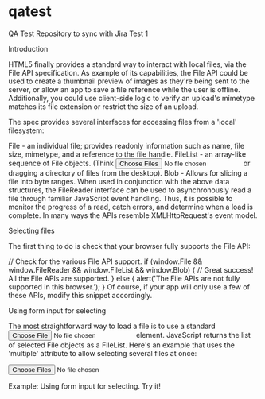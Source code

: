# qatest
QA Test Repository to sync with Jira
Test 1

Introduction

HTML5 finally provides a standard way to interact with local files, via the File API specification. As example of its capabilities, the File API could be used to create a thumbnail preview of images as they're being sent to the server, or allow an app to save a file reference while the user is offline. Additionally, you could use client-side logic to verify an upload's mimetype matches its file extension or restrict the size of an upload.

The spec provides several interfaces for accessing files from a 'local' filesystem:

File - an individual file; provides readonly information such as name, file size, mimetype, and a reference to the file handle.
FileList - an array-like sequence of File objects. (Think <input type="file" multiple> or dragging a directory of files from the desktop).
Blob - Allows for slicing a file into byte ranges.
When used in conjunction with the above data structures, the FileReader interface can be used to asynchronously read a file through familiar JavaScript event handling. Thus, it is possible to monitor the progress of a read, catch errors, and determine when a load is complete. In many ways the APIs resemble XMLHttpRequest's event model.

Selecting files

The first thing to do is check that your browser fully supports the File API:

// Check for the various File API support.
if (window.File && window.FileReader && window.FileList && window.Blob) {
  // Great success! All the File APIs are supported.
} else {
  alert('The File APIs are not fully supported in this browser.');
}
Of course, if your app will only use a few of these APIs, modify this snippet accordingly.

Using form input for selecting

The most straightforward way to load a file is to use a standard <input type="file"> element. JavaScript returns the list of selected File objects as a FileList. Here's an example that uses the 'multiple' attribute to allow selecting several files at once:

<input type="file" id="files" name="files[]" multiple />
<output id="list"></output>

<script>
  function handleFileSelect(evt) {
    var files = evt.target.files; // FileList object

    // files is a FileList of File objects. List some properties.
    var output = [];
    for (var i = 0, f; f = files[i]; i++) {
      output.push('<li><strong>', escape(f.name), '</strong> (', f.type || 'n/a', ') - ',
                  f.size, ' bytes, last modified: ',
                  f.lastModifiedDate ? f.lastModifiedDate.toLocaleDateString() : 'n/a',
                  '</li>');
    }
    document.getElementById('list').innerHTML = '<ul>' + output.join('') + '</ul>';
  }

  document.getElementById('files').addEventListener('change', handleFileSelect, false);
</script>
Example: Using form input for selecting. Try it!
